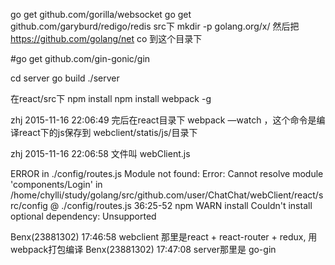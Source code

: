 go get github.com/gorilla/websocket
go get github.com/garyburd/redigo/redis
src下
mkdir -p golang.org/x/
然后把 https://github.com/golang/net co 到这个目录下


#go get github.com/gin-gonic/gin


cd server
go build
./server


在react/src下 npm install
npm install webpack -g

zhj 2015-11-16 22:06:49
完后在react目录下  webpack —watch ，这个命令是编译react下的js保存到 webclient/statis/js/目录下 

zhj 2015-11-16 22:06:58
文件叫 webClient.js

ERROR in ./config/routes.js
Module not found: Error: Cannot resolve module 'components/Login' in /home/chylli/study/golang/src/github.com/user/ChatChat/webClient/react/src/config
 @ ./config/routes.js 36:25-52
 npm WARN install Couldn't install optional dependency: Unsupported

Benx(23881302) 17:46:58 
webclient 那里是react + react-router + redux, 用webpack打包编译
Benx(23881302) 17:47:08 
server那里是 go-gin

